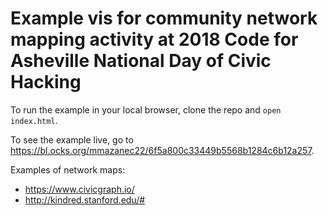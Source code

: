# Example vis for community network mapping activity at 2018 Code for Asheville National Day of Civic Hacking

To run the example in your local browser, clone the repo and `open index.html`.

To see the example live, go to https://bl.ocks.org/mmazanec22/6f5a800c33449b5568b1284c6b12a257.

Examples of network maps:
* https://www.civicgraph.io/
* http://kindred.stanford.edu/#
